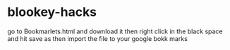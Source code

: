# blookey-hacks
go to Bookmarlets.html and download it then right click in the black space and hit save as
then import the file to your google bokk marks
